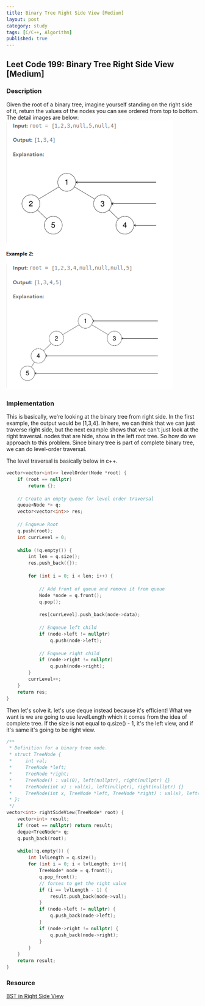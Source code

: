 ```yaml
---
title: Binary Tree Right Side View [Medium]
layout: post
category: study
tags: [C/C++, Algorithm]
published: true
---
```


## Leet Code 199: Binary Tree Right Side View [Medium]

### Description 

Given the root of a binary tree, imagine yourself standing on the right side of it, return the values of the nodes you can see ordered from top to bottom. The detail images are below:
![199. BST in Right Side View](../../../assets/img/photo/3-14-2025/199.png)

### Implementation
This is basically, we're looking at the binary tree from right side. In the first example, the output would be [1,3,4]. In here, we can think that we can just traverse right side, but the next example shows that we can't just look at the right traversal. nodes that are hide, show in the left root tree. So how do we approach to this problem. Since binary tree is part of complete binary tree, we can do level-order traversal. 

The level traversal is basically below in c++.
```cpp
vector<vector<int>> levelOrder(Node *root) {
    if (root == nullptr)
        return {};

    // Create an empty queue for level order traversal
    queue<Node *> q;
    vector<vector<int>> res;

    // Enqueue Root
    q.push(root);
    int currLevel = 0;

    while (!q.empty()) {
        int len = q.size();
        res.push_back({});

        for (int i = 0; i < len; i++) {

            // Add front of queue and remove it from queue
            Node *node = q.front();
            q.pop();

            res[currLevel].push_back(node->data);

            // Enqueue left child
            if (node->left != nullptr)
                q.push(node->left);

            // Enqueue right child
            if (node->right != nullptr)
                q.push(node->right);
        }
        currLevel++;
    }
    return res;
}
```

Then let's solve it. let's use deque instead because it's efficient! What we want is we are going to use levelLength which it comes from the idea of complete tree. If the size is not equal to q.size() - 1, it's the left view, and if it's same it's going to be right view. 

```cpp
/**
 * Definition for a binary tree node.
 * struct TreeNode {
 *     int val;
 *     TreeNode *left;
 *     TreeNode *right;
 *     TreeNode() : val(0), left(nullptr), right(nullptr) {}
 *     TreeNode(int x) : val(x), left(nullptr), right(nullptr) {}
 *     TreeNode(int x, TreeNode *left, TreeNode *right) : val(x), left(left), right(right) {}
 * };
 */
vector<int> rightSideView(TreeNode* root) {
    vector<int> result;
    if (root == nullptr) return result;
    deque<TreeNode*> q;
    q.push_back(root);
    
    while(!q.empty()) {
        int lvlLength = q.size();
        for (int i = 0; i < lvlLength; i++){
            TreeNode* node = q.front();
            q.pop_front();
            // forces to get the right value 
            if (i == lvlLength - 1) {
                result.push_back(node->val);
            } 
            if (node->left != nullptr) {
                q.push_back(node->left);
            }
            if (node->right != nullptr) {
                q.push_back(node->right);
            }
        }
    }
    return result;
}
```

### Resource 
[BST in Right Side View](https://leetcode.com/problems/binary-tree-right-side-view/description/)